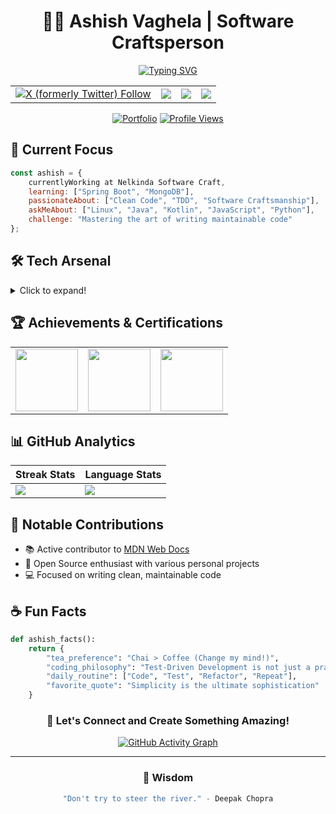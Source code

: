 <div align="center">
  
# 👨‍💻 Ashish Vaghela | Software Craftsperson

[![Typing SVG](https://readme-typing-svg.herokuapp.com?font=Fira+Code&pause=1000&color=6A5ACD&center=true&vCenter=true&width=435&lines=Building+elegant+solutions;Test-Driven+Development+Enthusiast;Open+Source+Contributor;Crafting+Quality+Software)](https://linkedin.com/in/ashish-codejourney)

<table>
<tr>
<td>
<a href="https://www.twitter.com/codejourney_" target="_blank">
     <img alt="X (formerly Twitter) Follow" src="https://img.shields.io/twitter/follow/codejourney_">
</a>
</td>
<td>
<a href="https://linkedin.com/in/ashish-codejourney" target="_blank">
    <img src="https://img.shields.io/badge/LinkedIn-0077B5?style=for-the-badge&logo=linkedin&logoColor=white" />
</a>
</td>
<td>
<a href="https://instagram.com/heyyy_ashish" target="_blank">
    <img src="https://img.shields.io/badge/Instagram-E4405F?style=for-the-badge&logo=instagram&logoColor=white" />
</a>
</td>
<td>
<a href="mailto:vaghelaashish111@gmail.com">
    <img src="https://img.shields.io/badge/Email-D14836?style=for-the-badge&logo=gmail&logoColor=white" />
</a>
</td>
</tr>
</table>

[![Portfolio](https://img.shields.io/badge/Portfolio-FF5722?style=for-the-badge&logo=google-chrome&logoColor=white)](https://ashishcodejourney.vercel.app)
[![Profile Views](https://komarev.com/ghpvc/?username=Ashish-CodeJourney&style=for-the-badge)](https://github.com/Ashish-CodeJourney)

</div>

## 🎯 Current Focus

```javascript
const ashish = {
    currentlyWorking at Nelkinda Software Craft,
    learning: ["Spring Boot", "MongoDB"],
    passionateAbout: ["Clean Code", "TDD", "Software Craftsmanship"],
    askMeAbout: ["Linux", "Java", "Kotlin", "JavaScript", "Python"],
    challenge: "Mastering the art of writing maintainable code"
};
```

## 🛠️ Tech Arsenal

<details>
<summary>Click to expand!</summary>

### Programming Languages
[![Java](https://img.shields.io/badge/Java-ED8B00?style=for-the-badge&logo=openjdk&logoColor=white)](https://www.java.com/)
[![Kotlin](https://img.shields.io/badge/Kotlin-0095D5?style=for-the-badge&logo=kotlin&logoColor=white)](https://kotlinlang.org/)
[![Python](https://img.shields.io/badge/Python-3776AB?style=for-the-badge&logo=python&logoColor=white)](https://www.python.org/)
[![JavaScript](https://img.shields.io/badge/JavaScript-F7DF1E?style=for-the-badge&logo=javascript&logoColor=black)](https://www.javascript.com/)

### 🌐 Frontend
[![React](https://img.shields.io/badge/React-20232A?style=for-the-badge&logo=react&logoColor=61DAFB)](https://reactjs.org/)
[![HTML5](https://img.shields.io/badge/HTML5-E34F26?style=for-the-badge&logo=html5&logoColor=white)](https://html.spec.whatwg.org/multipage/)
[![CSS3](https://img.shields.io/badge/CSS3-1572B6?style=for-the-badge&logo=css3&logoColor=white)](https://www.w3.org/Style/CSS/)
[![Tailwind CSS](https://img.shields.io/badge/Tailwind_CSS-38B2AC?style=for-the-badge&logo=tailwind-css&logoColor=white)](https://tailwindcss.com/)

### ⚙️ Backend & Tools
[![Spring](https://img.shields.io/badge/Spring-6DB33F?style=for-the-badge&logo=spring&logoColor=white)](https://spring.io/)
[![Node.js](https://img.shields.io/badge/Node.js-43853D?style=for-the-badge&logo=node.js&logoColor=white)](https://nodejs.org/)
[![MongoDB](https://img.shields.io/badge/MongoDB-4EA94B?style=for-the-badge&logo=mongodb&logoColor=white)](https://www.mongodb.com/)
[![Linux](https://img.shields.io/badge/Linux-FCC624?style=for-the-badge&logo=linux&logoColor=black)](https://www.linux.org/)

</details>

## 🏆 Achievements & Certifications

<table>
<tr>
<td align="center">
<a href="https://www.credly.com/badges/c203200e-ba86-49c2-801a-65b503dcb69d/public_url">
<img src="https://images.credly.com/size/340x340/images/73e4a58b-a8ef-41a3-a7db-9183dd269882/image.png" width="100"/>
</a>
</td>
<td align="center">
<a href="https://ti-user-certificates.s3.amazonaws.com/ae62dcd7-abdc-4e90-a570-83eccba49043/5819416a-0b3c-4e22-8dfb-220ccdf644ac-ashish-vaghela-9cf8fc50-58af-4735-9058-32bfdd9097b3-certificate.pdf">
<img src="https://images.credly.com/images/6096167c-91fd-4e74-bc85-d2100672fef7/image.png" width="100"/>
</a>
</td>
<td align="center">
<a href="https://dpeuniversity.gradle.com/app/certificate/ce3034e4-633b-44f4-ae8e-434feb0cafc5">
<img src="https://www.ashishcodejourney.xyz/assets/GradleCertificate-599a5WfV.png" width="100"/>
</a>
</td>
</tr>
</table>

## 📊 GitHub Analytics

<div align="center">
  
| Streak Stats | Language Stats |
| --- | --- |
| ![](https://nirzak-streak-stats.vercel.app/?user=Ashish-CodeJourney) | ![](https://github-readme-stats.vercel.app/api/top-langs/?username=Ashish-CodeJourney&hide_border=true&include_all_commits=true&count_private=true&layout=compact) |

</div>

## 🎯 Notable Contributions

- 📚 Active contributor to [MDN Web Docs](https://github.com/mdn/content/pulls?q=is%3Apr+is%3Amerged+author%3AAshish-CodeJourney)
- 🌟 Open Source enthusiast with various personal projects
- 💻 Focused on writing clean, maintainable code

## ☕ Fun Facts

```python
def ashish_facts():
    return {
        "tea_preference": "Chai > Coffee (Change my mind!)",
        "coding_philosophy": "Test-Driven Development is not just a practice, it's a mindset",
        "daily_routine": ["Code", "Test", "Refactor", "Repeat"],
        "favorite_quote": "Simplicity is the ultimate sophistication"
    }
```

<div align="center">

### 🤝 Let's Connect and Create Something Amazing!

[![GitHub Activity Graph](https://github-readme-activity-graph.vercel.app/graph?username=Ashish-CodeJourney&theme=tokyo-night&hide_border=true)](https://github.com/ashutosh00710/github-readme-activity-graph)

</div>

---
<div align="center">

### 💭 Wisdom
    
<!--QUOTE:start-->
```javascript
"Don't try to steer the river." - Deepak Chopra
```
<!--QUOTE:end-->

</div>
